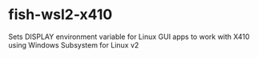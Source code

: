 # fish-wsl2-x410
Sets DISPLAY environment variable for Linux GUI apps to work with X410 using Windows Subsystem for Linux v2
